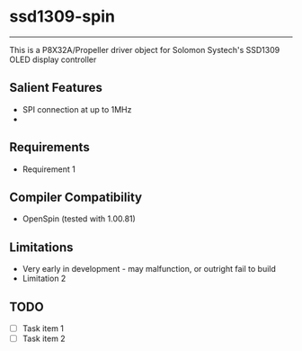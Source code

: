 # ssd1309-spin 
--------------

This is a P8X32A/Propeller driver object for Solomon Systech's SSD1309 OLED display controller

## Salient Features

* SPI connection at up to 1MHz
* 

## Requirements

* Requirement 1

## Compiler Compatibility

* OpenSpin (tested with 1.00.81)

## Limitations

* Very early in development - may malfunction, or outright fail to build
* Limitation 2

## TODO

- [ ] Task item 1
- [ ] Task item 2
